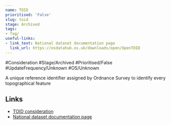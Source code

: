 ```yaml
---
name: TOID
prioritised: 'False'
slug: toid
stage: Archived
tags:
- Tag/
useful-links:
- link_text: National dataset documentation page
  link_url: https://osdatahub.os.uk/downloads/open/OpenTOID
---
```


#Consideration #Stage/Archived #Prioritised/False #UpdateFrequency/Unknown #OS/Unknown

A unique reference identifier assigned by Ordnance Survey to identify every topographical feature 

## Links

* [TOID consideration](https://design.planning.data.gov.uk/planning-consideration/toid)
* [National dataset documentation page](https://osdatahub.os.uk/downloads/open/OpenTOID)
